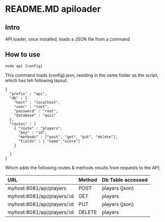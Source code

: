 # README.MD apiloader

## Intro

API loader, once installed, loads a JSON file from a command

## How to use


```
node api [config]
```

This command loads [config].json, residing in the same folder as the script, which has teh following layout:

```
{
  "prefix" : "api",
  "db" : {
    "host" : "localhost",
    "user" : "root",
    "password" : "root",
    "database" : "quiz"
  },
  "routes" : [
    { "route" : "players",
      "key" : "id",
      "methods" : ["post", "get", "put", "delete"],
      "fields" : [ "name","score"]
    }

  ]
}

```
Which adds the following routes & methods results from requests to the API;

| URL     | Method | Db Table accessed    |
| :------------- | :------------- | :--------------|
| myhost:8081/api/players       | POST |  players {json} |
| myhost:8081/api/players/:id       | GET |  players |
| myhost:8081/api/players/:id      | PUT |  players {json}|
| myhost:8081/api/players/:id       | DELETE |  players |

